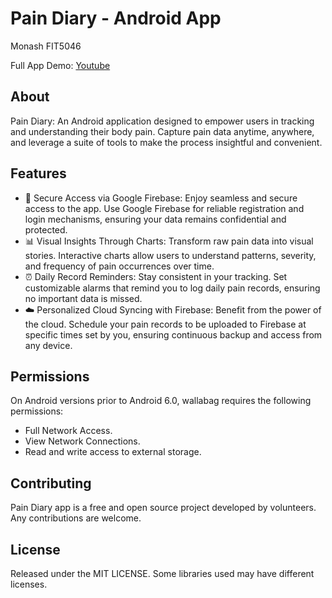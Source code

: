 # Pain Diary - Android App
Monash FIT5046

Full App Demo: [Youtube](https://youtu.be/ZhlGR0-LL24?si=39KWAxKirj9-zUvW)

## About

Pain Diary: An Android application designed to empower users in tracking and understanding their body pain. Capture pain data anytime, anywhere, and leverage a suite of tools to make the process insightful and convenient.


## Features

- 🔐 Secure Access via Google Firebase:
Enjoy seamless and secure access to the app. Use Google Firebase for reliable registration and login mechanisms, ensuring your data remains confidential and protected.
- 📊 Visual Insights Through Charts:
Transform raw pain data into visual stories. Interactive charts allow users to understand patterns, severity, and frequency of pain occurrences over time.
- ⏰ Daily Record Reminders:
Stay consistent in your tracking. Set customizable alarms that remind you to log daily pain records, ensuring no important data is missed.
- ☁️ Personalized Cloud Syncing with Firebase:
Benefit from the power of the cloud. Schedule your pain records to be uploaded to Firebase at specific times set by you, ensuring continuous backup and access from any device.


## Permissions

On Android versions prior to Android 6.0, wallabag requires the following permissions:
- Full Network Access.
- View Network Connections.
- Read and write access to external storage.

## Contributing

Pain Diary app is a free and open source project developed by volunteers. Any contributions are welcome. 

## License

Released under the MIT LICENSE. Some libraries used may have different licenses.